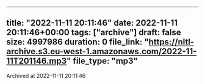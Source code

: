 
---
title: "2022-11-11 20:11:46"
date: 2022-11-11 20:11:46+00:00
tags: ["archive"]
draft: false
size: 4997986
duration: 0
file_link: "https://nltl-archive.s3.eu-west-1.amazonaws.com/2022-11-11T201146.mp3"
file_type: "mp3"
---
Archived at 2022-11-11 20:11:46
            